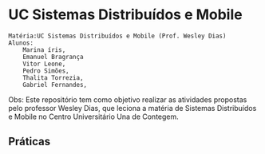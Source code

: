 # UC Sistemas Distribuídos e Mobile

    Matéria:UC Sistemas Distribuídos e Mobile (Prof. Wesley Dias)
    Alunos: 
        Marina íris,
        Emanuel Bragrança
        Vitor Leone,
        Pedro Simões,
        Thalita Torrezia,
        Gabriel Fernandes,

Obs: Este repositório tem como objetivo realizar as atividades propostas pelo professor Wesley Dias, que leciona a matéria de Sistemas Distribuídos e Mobile no Centro Universitário Una de Contegem.


## Práticas

